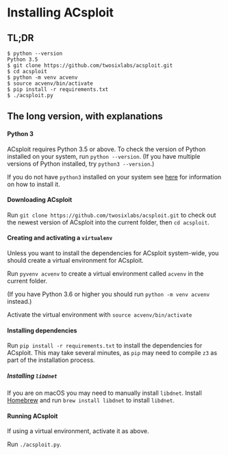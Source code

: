 # Installing ACsploit

## TL;DR

```
$ python --version
Python 3.5
$ git clone https://github.com/twosixlabs/acsploit.git
$ cd acsploit
$ python -m venv acvenv
$ source acvenv/bin/activate
$ pip install -r requirements.txt
$ ./acsploit.py
```

## The long version, with explanations

#### Python 3

ACsploit requires Python 3.5 or above. To check the version of Python installed on your system, run  `python --version`. (If you have multiple versions of Python installed, try `python3 --version`.)

If you do not have `python3` installed on your system see [here](https://www.python.org/downloads/) for information on how to install it.

#### Downloading ACsploit

Run `git clone https://github.com/twosixlabs/acsploit.git` to check out the newest version of ACsploit into the current folder, then `cd acsploit`.

#### Creating and activating a `virtualenv`

Unless you want to install the dependencies for ACsploit system-wide, you should create a virtual environment for ACsploit.

Run `pyvenv acvenv` to create a virtual environment called `acvenv` in the current folder.

(If you have Python 3.6 or higher you should run `python -m venv acvenv` instead.)

Activate the virtual environment with `source acvenv/bin/activate`

#### Installing dependencies

Run `pip install -r requirements.txt` to install the dependencies for ACsploit. This may take several minutes, as `pip` may need to compile `z3` as part of the installation process.

##### Installing `libdnet`

If you are on macOS you may need to manually install `libdnet`. Install [Homebrew](https://brew.sh) and run `brew install libdnet` to install `libdnet`.

#### Running ACsploit

If using a virtual environment, activate it as above.

Run `./acsploit.py`.
